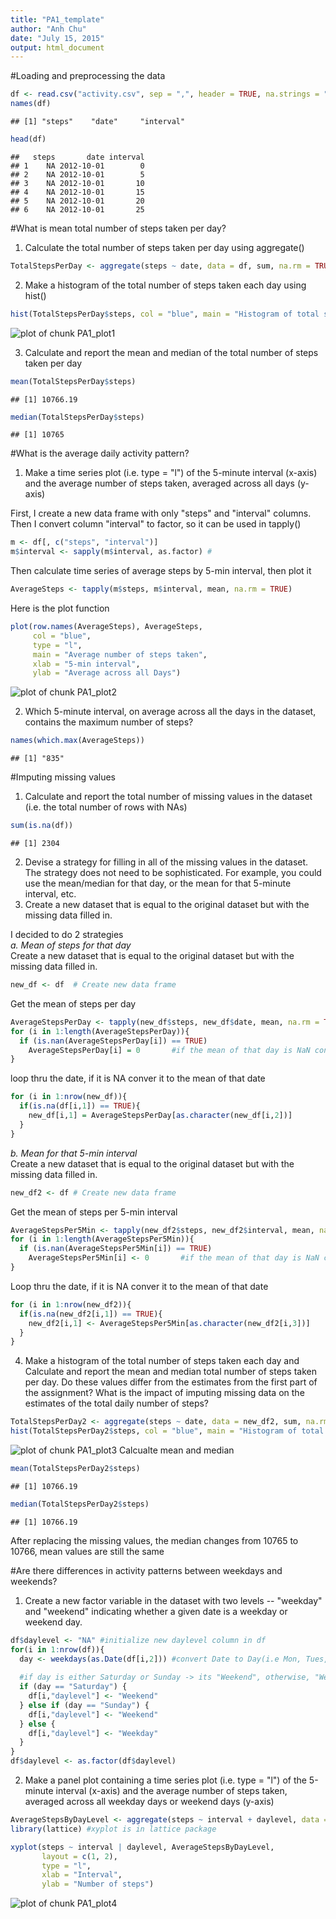 ```yaml
---
title: "PA1_template"
author: "Anh Chu"
date: "July 15, 2015"
output: html_document
---
```


#Loading and preprocessing the data

```r
df <- read.csv("activity.csv", sep = ",", header = TRUE, na.strings = "NA")
names(df)
```

```
## [1] "steps"    "date"     "interval"
```

```r
head(df)
```

```
##   steps       date interval
## 1    NA 2012-10-01        0
## 2    NA 2012-10-01        5
## 3    NA 2012-10-01       10
## 4    NA 2012-10-01       15
## 5    NA 2012-10-01       20
## 6    NA 2012-10-01       25
```

#What is mean total number of steps taken per day?
1. Calculate the total number of steps taken per day using aggregate()

```r
TotalStepsPerDay <- aggregate(steps ~ date, data = df, sum, na.rm = TRUE)
```
2. Make a histogram of the total number of steps taken each day using hist()

```r
hist(TotalStepsPerDay$steps, col = "blue", main = "Histogram of total steps per day", xlab = "Day")
```

![plot of chunk PA1_plot1](figure/PA1_plot1-1.png) 

3. Calculate and report the mean and median of the total number of steps taken per day

```r
mean(TotalStepsPerDay$steps)
```

```
## [1] 10766.19
```

```r
median(TotalStepsPerDay$steps)
```

```
## [1] 10765
```

#What is the average daily activity pattern?
1. Make a time series plot (i.e. type = "l") of the 5-minute interval (x-axis) and the average number of steps taken, averaged across all days (y-axis) 

First, I create a new data frame with only "steps" and "interval" columns. Then I convert column "interval" to factor, so it can be used in tapply()

```r
m <- df[, c("steps", "interval")]
m$interval <- sapply(m$interval, as.factor) #
```

Then calculate time series of average steps by 5-min interval, then plot it

```r
AverageSteps <- tapply(m$steps, m$interval, mean, na.rm = TRUE)
```
Here is the plot function

```r
plot(row.names(AverageSteps), AverageSteps, 
     col = "blue", 
     type = "l", 
     main = "Average number of steps taken", 
     xlab = "5-min interval", 
     ylab = "Average across all Days")
```

![plot of chunk PA1_plot2](figure/PA1_plot2-1.png) 

2. Which 5-minute interval, on average across all the days in the dataset, contains the maximum number of steps?

```r
names(which.max(AverageSteps))
```

```
## [1] "835"
```

#Imputing missing values
1. Calculate and report the total number of missing values in the dataset (i.e. the total number of rows with NAs)

```r
sum(is.na(df))
```

```
## [1] 2304
```
2. Devise a strategy for filling in all of the missing values in the dataset. The strategy does not need to be sophisticated. For example, you could use the mean/median for that day, or the mean for that 5-minute interval, etc.
3. Create a new dataset that is equal to the original dataset but with the missing data filled in.

I decided to do 2 strategies  
*a. Mean of steps for that day*  
Create a new dataset that is equal to the original dataset but with the missing data filled in.

```r
new_df <- df  # Create new data frame
```
Get the mean of steps per day

```r
AverageStepsPerDay <- tapply(new_df$steps, new_df$date, mean, na.rm = TRUE)
for (i in 1:length(AverageStepsPerDay)){
  if (is.nan(AverageStepsPerDay[i]) == TRUE)
    AverageStepsPerDay[i] = 0       #if the mean of that day is NaN convert it to 0  
}
```
loop thru the date, if it is NA conver it to the mean of that date

```r
for (i in 1:nrow(new_df)){
  if(is.na(df[i,1]) == TRUE){
    new_df[i,1] = AverageStepsPerDay[as.character(new_df[i,2])]
  }
}
```
*b. Mean for that 5-min interval*  
Create a new dataset that is equal to the original dataset but with the missing data filled in.

```r
new_df2 <- df # Create new data frame
```
Get the mean of steps per 5-min interval

```r
AverageStepsPer5Min <- tapply(new_df2$steps, new_df2$interval, mean, na.rm = TRUE)
for (i in 1:length(AverageStepsPer5Min)){
  if (is.nan(AverageStepsPer5Min[i]) == TRUE)
    AverageStepsPer5Min[i] <- 0       #if the mean of that day is NaN convert it to 0  
}
```
Loop thru the date, if it is NA conver it to the mean of that date

```r
for (i in 1:nrow(new_df2)){
  if(is.na(new_df2[i,1]) == TRUE){
    new_df2[i,1] <- AverageStepsPer5Min[as.character(new_df2[i,3])]
  }
}
```

4. Make a histogram of the total number of steps taken each day and Calculate and report the mean and median total number of steps taken per day. Do these values differ from the estimates from the first part of the assignment? What is the impact of imputing missing data on the estimates of the total daily number of steps?


```r
TotalStepsPerDay2 <- aggregate(steps ~ date, data = new_df2, sum, na.rm = TRUE)
hist(TotalStepsPerDay2$steps, col = "blue", main = "Histogram of total steps per day", xlab = "Day")
```

![plot of chunk PA1_plot3](figure/PA1_plot3-1.png) 
Calcualte mean and median

```r
mean(TotalStepsPerDay2$steps)
```

```
## [1] 10766.19
```

```r
median(TotalStepsPerDay2$steps)
```

```
## [1] 10766.19
```
After replacing the missing values, the median changes from 10765 to 10766, mean values are still the same  

#Are there differences in activity patterns between weekdays and weekends?
1. Create a new factor variable in the dataset with two levels -- "weekday" and "weekend" indicating whether a given date is a weekday or weekend day.

```r
df$daylevel <- "NA" #initialize new daylevel column in df
for(i in 1:nrow(df)){
  day <- weekdays(as.Date(df[i,2])) #convert Date to Day(i.e Mon, Tues, etc.)
  
  #if day is either Saturday or Sunday -> its "Weekend", otherwise, "Weekday"
  if (day == "Saturday") {
    df[i,"daylevel"] <- "Weekend"
  } else if (day == "Sunday") {
    df[i,"daylevel"] <- "Weekend"
  } else {
    df[i,"daylevel"] <- "Weekday"
  }
}
df$daylevel <- as.factor(df$daylevel)
```
2. Make a panel plot containing a time series plot (i.e. type = "l") of the 5-minute interval (x-axis) and the average number of steps taken, averaged across all weekday days or weekend days (y-axis)

```r
AverageStepsByDayLevel <- aggregate(steps ~ interval + daylevel, data = df, mean)
library(lattice) #xyplot is in lattice package
```

```r
xyplot(steps ~ interval | daylevel, AverageStepsByDayLevel, 
       layout = c(1, 2), 
       type = "l", 
       xlab = "Interval", 
       ylab = "Number of steps")
```

![plot of chunk PA1_plot4](figure/PA1_plot4-1.png) 
